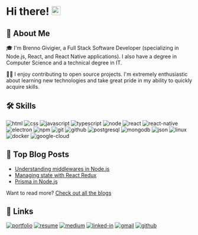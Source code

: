 # Hi there! <img src="https://media.giphy.com/media/hvRJCLFzcasrR4ia7z/giphy.gif" width="24px" height="24px">

## 🚀 About Me

🎓 I'm Brenno Givigier, a Full Stack Software Developer (specializing in Node.js, React, and React Native applications). I also have a degree in Computer Science and a technical degree in IT.

👨‍💻 I enjoy contributing to open source projects. I'm extremely enthusiastic about learning new technologies and take great pride in my ability to quickly acquire skills.

## 🛠️ Skills

![html](https://img.shields.io/badge/HTML5-E34F26?style=for-the-badge&logo=html5&logoColor=white)
![css](https://img.shields.io/badge/css3-663399?style=for-the-badge&logo=css&logoColor=white)
![javascript](https://img.shields.io/badge/JavaScript-F7DF1E?style=for-the-badge&logo=javascript&logoColor=black)
![typescript](https://img.shields.io/badge/TypeScript-3178C6?style=for-the-badge&logo=typescript&logoColor=white)
![node](https://img.shields.io/badge/Node-5FA04E?style=for-the-badge&logo=node.js&logoColor=white)
![react](https://img.shields.io/badge/React-61DAFB?style=for-the-badge&logo=react&logoColor=black)
![react-native](https://img.shields.io/badge/React_Native-61DAFB?style=for-the-badge&logo=react&logoColor=black)
![electron](https://img.shields.io/badge/Electron-47848F?style=for-the-badge&logo=electron&logoColor=white)
![npm](https://img.shields.io/badge/npm-CB3837?style=for-the-badge&logo=npm&logoColor=whute)
![git](https://img.shields.io/badge/git-F05032?style=for-the-badge&logo=git&logoColor=white)
![github](https://img.shields.io/badge/github-181717?style=for-the-badge&logo=github&logoColor=white)
![postgresql](https://img.shields.io/badge/postgresql-4169E1?style=for-the-badge&logo=postgresql&logoColor=white)
![mongodb](https://img.shields.io/badge/mongodb-47A248?style=for-the-badge&logo=mongodb&logoColor=white)
![json](https://img.shields.io/badge/json-000000?style=for-the-badge&logo=json&logoColor=white)
![linux](https://img.shields.io/badge/linux-FCC624?style=for-the-badge&logo=linux&logoColor=black)
![docker](https://img.shields.io/badge/docker-2496ED?style=for-the-badge&logo=docker&logoColor=white)
![google-cloud](https://img.shields.io/badge/Google_Cloud-4285F4?style=for-the-badge&logo=google-cloud&logoColor=FFFFFF)

## 📝 Top Blog Posts

- [Understanding middlewares in Node.js](https://medium.com/@brennogivigier/entendendo-middlewares-no-node-js-e-por-que-eles-são-tão-poderosos-83348124b4c3)
- [Managing state with React Redux](https://medium.com/@brennogivigier/%EF%B8%8F-gerenciando-estado-com-react-redux-o-guia-prático-e-atual-66621b26cee7)
- [Prisma in Node.js](https://medium.com/@brennogivigier/prisma-no-node-js-banco-de-dados-simples-moderno-e-tipado-cfaf0a75fdcd)

Want to read more? [Check out all the blogs](medium.com/@brennogivigier)

## 🔗 Links

[![portfolio](https://img.shields.io/badge/Portfolio-5340ff?style=for-the-badge&logo=Google-chrome&logoColor=white)](https://brennogf.github.io/)
[![resume](https://img.shields.io/badge/Resume-4285F4?style=for-the-badge&logo=google-docs&logoColor=white)](https://drive.google.com/file/d/1zXvdYkTFMdb1IX5kfOXBMV29PFGspiXJ/view?usp=drive_link)
[![medium](https://img.shields.io/badge/medium-000000?style=for-the-badge&logo=medium&logoColor=white)](https://medium.com/@brennogivigier)
[![linked-in](https://custom-icon-badges.demolab.com/badge/LinkedIn-0A66C2?logo=linkedin-white&logoColor=fff&style=for-the-badge)](https://www.linkedin.com/in/brenno-givigier/)
[![gmail](https://img.shields.io/badge/Gmail-D14836?style=for-the-badge&logo=Gmail&logoColor=white)](mailto:brennogivigier@gmail.com)
[![github](https://img.shields.io/badge/GitHub-000000?style=for-the-badge&logo=GitHub&logoColor=white)](https://github.com/brennogf)
